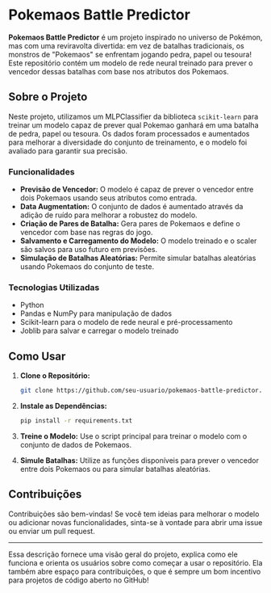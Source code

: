 # Pokemaos Battle Predictor

**Pokemaos Battle Predictor** é um projeto inspirado no universo de Pokémon, mas com uma reviravolta divertida: em vez de batalhas tradicionais, os monstros de "Pokemaos" se enfrentam jogando pedra, papel ou tesoura! Este repositório contém um modelo de rede neural treinado para prever o vencedor dessas batalhas com base nos atributos dos Pokemaos.

## Sobre o Projeto

Neste projeto, utilizamos um MLPClassifier da biblioteca `scikit-learn` para treinar um modelo capaz de prever qual Pokemao ganhará em uma batalha de pedra, papel ou tesoura. Os dados foram processados e aumentados para melhorar a diversidade do conjunto de treinamento, e o modelo foi avaliado para garantir sua precisão.

### Funcionalidades

- **Previsão de Vencedor:** O modelo é capaz de prever o vencedor entre dois Pokemaos usando seus atributos como entrada.
- **Data Augmentation:** O conjunto de dados é aumentado através da adição de ruído para melhorar a robustez do modelo.
- **Criação de Pares de Batalha:** Gera pares de Pokemaos e define o vencedor com base nas regras do jogo.
- **Salvamento e Carregamento do Modelo:** O modelo treinado e o scaler são salvos para uso futuro em previsões.
- **Simulação de Batalhas Aleatórias:** Permite simular batalhas aleatórias usando Pokemaos do conjunto de teste.

### Tecnologias Utilizadas

- Python
- Pandas e NumPy para manipulação de dados
- Scikit-learn para o modelo de rede neural e pré-processamento
- Joblib para salvar e carregar o modelo treinado

## Como Usar

1. **Clone o Repositório:**
   ```bash
   git clone https://github.com/seu-usuario/pokemaos-battle-predictor.git
   ```
   
2. **Instale as Dependências:**
   ```bash
   pip install -r requirements.txt
   ```

3. **Treine o Modelo:**
   Use o script principal para treinar o modelo com o conjunto de dados de Pokemaos.

4. **Simule Batalhas:**
   Utilize as funções disponíveis para prever o vencedor entre dois Pokemaos ou para simular batalhas aleatórias.

## Contribuições

Contribuições são bem-vindas! Se você tem ideias para melhorar o modelo ou adicionar novas funcionalidades, sinta-se à vontade para abrir uma issue ou enviar um pull request.

---

Essa descrição fornece uma visão geral do projeto, explica como ele funciona e orienta os usuários sobre como começar a usar o repositório. Ela também abre espaço para contribuições, o que é sempre um bom incentivo para projetos de código aberto no GitHub!
